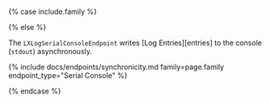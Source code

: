 {% case include.family %}

{% else %}


The `LXLogSerialConsoleEndpoint` writes [Log Entries][entries] to the console (`stdout`) asynchronously.

{% include docs/endpoints/synchronicity.md family=page.family endpoint_type="Serial Console" %}


{% endcase %}
